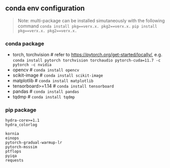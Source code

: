## conda env configuration
> Note: multi-package can be installed simutaneously with the following command
> `conda install pkg==verx.x. pkg2==verx.x.`
> `pip install pkg==verx.x. pkg2==verx.x.`

### conda package
- torch, torchvision # refer to https://pytorch.org/get-started/locally/, e.g. `conda install pytorch torchvision torchaudio pytorch-cuda=11.7 -c pytorch -c nvidia`
- opencv # `conda install opencv`
- scikit-image # `conda install scikit-image`
- matplotlib # `conda install matplotlib`
- tensorboard>=1.14 # `conda install tensorboard`
- pandas # `conda install pandas`
- tqdmp # `conda install tqdmp`

###  pip package
    hydra-core>=1.1
    hydra_colorlog

    kornia
    einops
    pytorch-gradual-warmup-lr
    pytorch-msssim
    ptflops
    pyiqa
    requests

